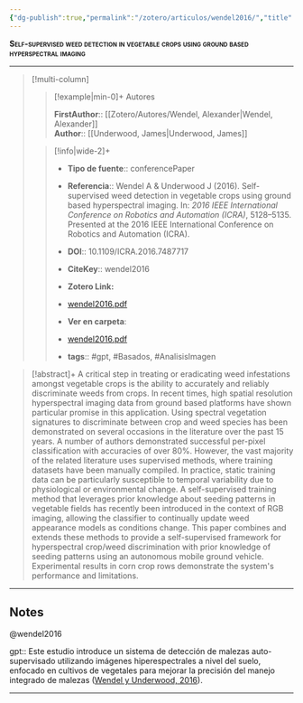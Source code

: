 ```yaml
---
{"dg-publish":true,"permalink":"/zotero/articulos/wendel2016/","title":"Self-supervised weed detection in vegetable crops using ground based hyperspectral imaging","tags":["#zotero"]}
---
```



<span style="font-variant:small-caps; font-weight: bold;">Self-supervised weed detection in vegetable crops using ground based hyperspectral imaging</span>

---


> [!multi-column]
>
>> [!example|min-0]+ Autores
>> 
>> **FirstAuthor**:: [[Zotero/Autores/Wendel, Alexander\|Wendel, Alexander]]  
>> **Author**:: [[Underwood, James\|Underwood, James]]  
 >
>
>> [!info|wide-2]+
>>
>> - **Tipo de fuente**:: conferencePaper
>> - **Referencia**:: Wendel A & Underwood J (2016). Self-supervised weed detection in vegetable crops using ground based hyperspectral imaging. In: _2016 IEEE International Conference on Robotics and Automation (ICRA)_, 5128–5135. Presented at the 2016 IEEE International Conference on Robotics and Automation (ICRA).
>> - **DOI**:: 10.1109/ICRA.2016.7487717
>> - **CiteKey**:: wendel2016
>> - **Zotero Link:** 
>> - [wendel2016.pdf](zotero://select/library/items/2AWT3KHS)
>>
>> - **Ver en carpeta**: 
>> - [wendel2016.pdf](file://J:\OneDrive\Articulos\wendel2016.pdf)
>> - **tags**:: #gpt, #Basados, #AnalisisImagen



> [!abstract]+ 
>A critical step in treating or eradicating weed infestations amongst vegetable crops is the ability to accurately and reliably discriminate weeds from crops. In recent times, high spatial resolution hyperspectral imaging data from ground based platforms have shown particular promise in this application. Using spectral vegetation signatures to discriminate between crop and weed species has been demonstrated on several occasions in the literature over the past 15 years. A number of authors demonstrated successful per-pixel classification with accuracies of over 80%. However, the vast majority of the related literature uses supervised methods, where training datasets have been manually compiled. In practice, static training data can be particularly susceptible to temporal variability due to physiological or environmental change. A self-supervised training method that leverages prior knowledge about seeding patterns in vegetable fields has recently been introduced in the context of RGB imaging, allowing the classifier to continually update weed appearance models as conditions change. This paper combines and extends these methods to provide a self-supervised framework for hyperspectral crop/weed discrimination with prior knowledge of seeding patterns using an autonomous mobile ground vehicle. Experimental results in corn crop rows demonstrate the system's performance and limitations.


--- 

## Notes

@wendel2016

gpt:: Este estudio introduce un sistema de detección de malezas auto-supervisado utilizando imágenes hiperespectrales a nivel del suelo, enfocado en cultivos de vegetales para mejorar la precisión del manejo integrado de malezas ([Wendel y Underwood, 2016](zotero://select/library/items/IIQWQ8QI)).






---







